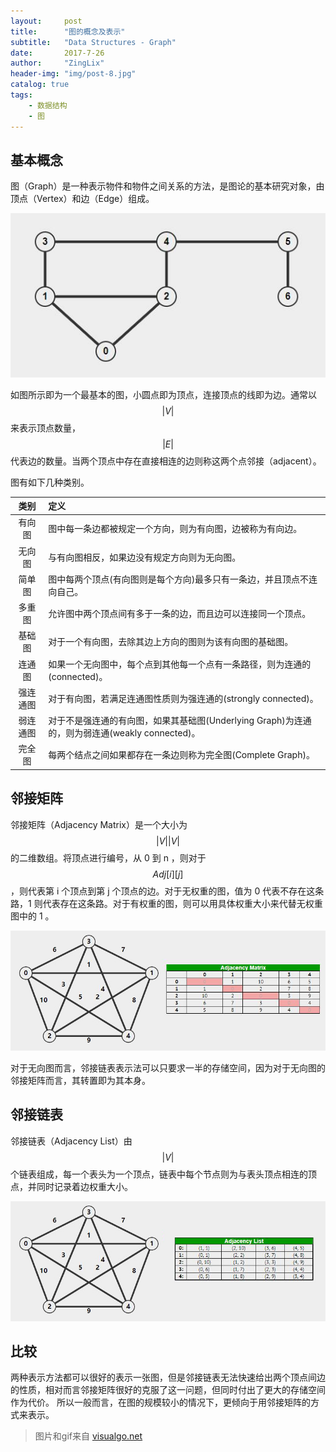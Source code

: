 ```yaml
---
layout:     post
title:      "图的概念及表示"
subtitle:   "Data Structures - Graph"
date:       2017-7-26
author:     "ZingLix"
header-img: "img/post-8.jpg"
catalog: true
tags:
    - 数据结构
    - 图
---
```


## 基本概念

图（Graph）是一种表示物件和物件之间关系的方法，是图论的基本研究对象，由顶点（Vertex）和边（Edge）组成。

![1.jpg](/img/in-post/Graph/1.jpg)

如图所示即为一个最基本的图，小圆点即为顶点，连接顶点的线即为边。通常以 $$ \vert V \vert $$ 来表示顶点数量，$$ \vert E \vert $$ 代表边的数量。当两个顶点中存在直接相连的边则称这两个点邻接（adjacent）。

图有如下几种类别。

| 类别  | 定义 |
|:-------:|:---|
| 有向图 |图中每一条边都被规定一个方向，则为有向图，边被称为有向边。|
| 无向图 |与有向图相反，如果边没有规定方向则为无向图。|
| 简单图 |图中每两个顶点(有向图则是每个方向)最多只有一条边，并且顶点不连向自己。|
| 多重图 |允许图中两个顶点间有多于一条的边，而且边可以连接同一个顶点。|
| 基础图 |对于一个有向图，去除其边上方向的图则为该有向图的基础图。|
| 连通图 |如果一个无向图中，每个点到其他每一个点有一条路径，则为连通的(connected)。|
| 强连通图 | 对于有向图，若满足连通图性质则为强连通的(strongly connected)。|
| 弱连通图 | 对于不是强连通的有向图，如果其基础图(Underlying Graph)为连通的，则为弱连通(weakly connected)。|
| 完全图 | 每两个结点之间如果都存在一条边则称为完全图(Complete Graph)。|


## 邻接矩阵

邻接矩阵（Adjacency Matrix）是一个大小为 $$ \vert V \vert \vert V \vert $$ 的二维数组。将顶点进行编号，从 0 到 n ，则对于 $$ Adj[i][j] $$ ，则代表第 i 个顶点到第 j 个顶点的边。对于无权重的图，值为 0 代表不存在这条路，1 则代表存在这条路。对于有权重的图，则可以用具体权重大小来代替无权重图中的 1 。

![AdjMat.jpg](/img/in-post/Graph/AdjMat.jpg)

对于无向图而言，邻接链表表示法可以只要求一半的存储空间，因为对于无向图的邻接矩阵而言，其转置即为其本身。

## 邻接链表

邻接链表（Adjacency List）由 $$ \vert V \vert $$ 个链表组成，每一个表头为一个顶点，链表中每个节点则为与表头顶点相连的顶点，并同时记录着边权重大小。

![AdjList.jpg](/img/in-post/Graph/AdjList.jpg)

## 比较

两种表示方法都可以很好的表示一张图，但是邻接链表无法快速给出两个顶点间边的性质，相对而言邻接矩阵很好的克服了这一问题，但同时付出了更大的存储空间作为代价。
所以一般而言，在图的规模较小的情况下，更倾向于用邻接矩阵的方式来表示。

> 图片和gif来自 [visualgo.net](https://visualgo.net/)
